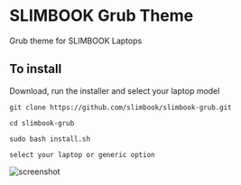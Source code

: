 # SLIMBOOK Grub Theme
Grub theme for SLIMBOOK Laptops

## To install
Download, run the installer and select your laptop model

```git clone https://github.com/slimbook/slimbook-grub.git```

```cd slimbook-grub```

```sudo bash install.sh```

```select your laptop or generic option```

![screenshot](https://raw.githubusercontent.com/slimbook/slimboook-grub/master/screenshots/slimbookProXGrubTheme.png)

